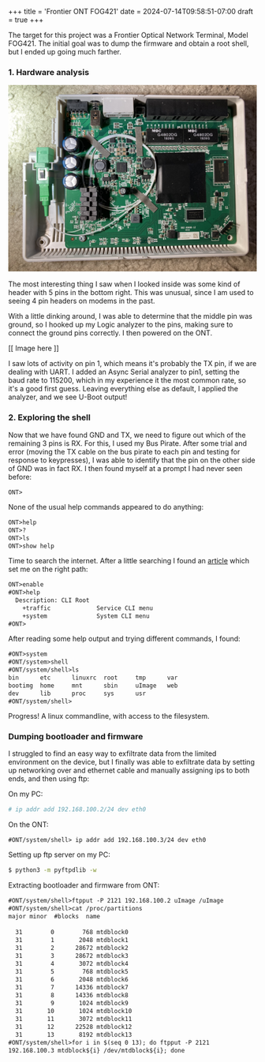 +++
title = 'Frontier ONT FOG421'
date = 2024-07-14T09:58:51-07:00
draft = true
+++

The target for this project was a Frontier Optical Network Terminal, Model FOG421. The initial goal was to dump the firmware and obtain a root shell, but I ended up going much farther. 

### 1. Hardware analysis

![](https://raw.githubusercontent.com/redawl/firmware-dumps/main/frontier-FOG421/images/inside.jpg)

The most interesting thing I saw when I looked inside was some kind of header with 5 pins in the bottom right. This was unusual, since I am used to seeing 4 pin headers on modems in the past. 

With a little dinking around, I was able to determine that the middle pin was ground, so I hooked up my Logic analyzer to the pins, making sure to connect the ground pins correctly. I then powered on the ONT. 

[[ Image here ]]

I saw lots of activity on pin 1, which means it's probably the TX pin, if we are dealing with UART. I added an Async Serial analyzer to pin1, setting the baud rate to 115200, which in my experience it the most common rate, so it's a good first guess. Leaving everything else as default, I applied the analyzer, and we see U-Boot output!

### 2. Exploring the shell

Now that we have found GND and TX, we need to figure out which of the remaining 3 pins is RX. For this, I used my Bus Pirate. After some trial and error (moving the TX cable on the bus pirate to each pin and testing for response to keypresses), I was able to identify that the pin on the other side of GND was in fact RX. I then found myself at a prompt I had never seen before:

```shell
ONT> 
```

None of the usual help commands appeared to do anything:

```shell
ONT>help
ONT>?
ONT>ls
ONT>show help
```

Time to search the internet. After a little searching I found an [article](https://www.cisco.com/c/en/us/td/docs/switches/lan/catalyst_pon/software/command_reference/b-gpon-olt-cr/ont_device_configuration.html) which set me on the right path: 

```shell
ONT>enable
#ONT>help
  Description: CLI Root
    +traffic             Service CLI menu
    +system              System CLI menu
#ONT>
```

After reading some help output and trying different commands, I found:

```shell
#ONT>system
#ONT/system>shell
#ONT/system/shell>ls
bin      etc      linuxrc  root     tmp      var
bootimg  home     mnt      sbin     uImage   web
dev      lib      proc     sys      usr
#ONT/system/shell>
```

Progress! A linux commandline, with access to the filesystem.

### Dumping bootloader and firmware

I struggled to find an easy way to exfiltrate data from the limited environment on the device, but I finally was able to exfiltrate data by setting up networking over and ethernet cable and manually assigning ips to both ends, and then using ftp:

On my PC:

```bash
# ip addr add 192.168.100.2/24 dev eth0
```

On the ONT:

```ash
#ONT/system/shell> ip addr add 192.168.100.3/24 dev eth0
```

Setting up ftp server on my PC:

```bash
$ python3 -m pyftpdlib -w
```

Extracting bootloader and firmware from ONT:

```ash
#ONT/system/shell>ftpput -P 2121 192.168.100.2 uImage /uImage
#ONT/system/shell>cat /proc/partitions
major minor  #blocks  name

  31        0        768 mtdblock0
  31        1       2048 mtdblock1
  31        2      28672 mtdblock2
  31        3      28672 mtdblock3
  31        4       3072 mtdblock4
  31        5        768 mtdblock5
  31        6       2048 mtdblock6
  31        7      14336 mtdblock7
  31        8      14336 mtdblock8
  31        9       1024 mtdblock9
  31       10       1024 mtdblock10
  31       11       3072 mtdblock11
  31       12      22528 mtdblock12
  31       13       8192 mtdblock13
#ONT/system/shell>for i in $(seq 0 13); do ftpput -P 2121 192.168.100.3 mtdblock${i} /dev/mtdblock${i}; done
```
